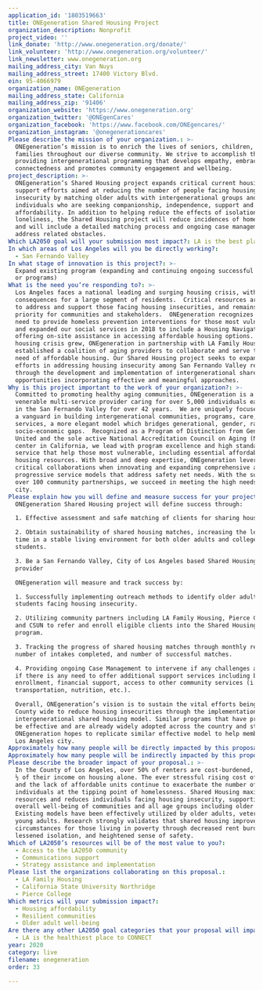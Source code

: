 ```yaml
---
application_id: '1803519663'
title: ONEgeneration Shared Housing Project
organization_description: Nonprofit
project_video: ''
link_donate: 'http://www.onegeneration.org/donate/'
link_volunteer: 'http://www.onegeneration.org/volunteer/'
link_newsletter: www.onegeneration.org
mailing_address_city: Van Nuys
mailing_address_street: 17400 Victory Blvd.
ein: 95-4066979
organization_name: ONEgeneration
mailing_address_state: California
mailing_address_zip: '91406'
organization_website: 'https://www.onegeneration.org'
organization_twitter: '@ONEgenCares'
organization_facebook: 'https://www.facebook.com/ONEgencares/'
organization_instagram: '@onegenerationcares'
Please describe the mission of your organization.: >-
  ONEgeneration’s mission is to enrich the lives of seniors, children, and
  families throughout our diverse community. We strive to accomplish this by
  providing intergenerational programming that develops empathy, embraces social
  connectedness and promotes community engagement and wellbeing.
project_description: >-
  ONEgeneration’s Shared Housing project expands critical current housing
  support efforts aimed at reducing the number of people facing housing
  insecurity by matching older adults with intergenerational groups and
  individuals who are seeking companionship, independence, support and
  affordability. In addition to helping reduce the effects of isolation and
  loneliness, the Shared Housing project will reduce incidences of homelessness
  and will include a detailed matching process and ongoing case management to
  address related obstacles.     
Which LA2050 goal will your submission most impact?: LA is the best place to LIVE
In which areas of Los Angeles will you be directly working?:
  - San Fernando Valley
In what stage of innovation is this project?: >-
  Expand existing program (expanding and continuing ongoing successful projects
  or programs)
What is the need you’re responding to?: >-
  Los Angeles faces a national leading and surging housing crisis, with dire
  consequences for a large segment of residents.  Critical resources are needed
  to address and support those facing housing insecurities, and remains a top
  priority for communities and stakeholders.  ONEgeneration recognizes a vital
  need to provide homeless prevention interventions for those most vulnerable,
  and expanded our social services in 2018 to include a Housing Navigator,
  offering on-site assistance in accessing affordable housing options. As the
  housing crisis grew, ONEgeneration in partnership with LA Family Housing
  established a coalition of aging providers to collaborate and serve those in
  need of affordable housing. Our Shared Housing project seeks to expand its
  efforts in addressing housing insecurity among San Fernando Valley residents
  through the development and implementation of intergenerational shared housing
  opportunities incorporating effective and meaningful approaches. 
Why is this project important to the work of your organization?: >-
  Committed to promoting healthy aging communities, ONEgeneration is a trusted,
  venerable multi-service provider caring for over 5,000 individuals each year
  in the San Fernando Valley for over 42 years.  We are uniquely focused and are
  a vanguard in building intergenerational communities, programs, care, and
  services, a more elegant model which bridges generational, gender, race, and
  socio-economic gaps.  Recognized as a Program of Distinction from Generations
  United and the sole active National Accreditation Council on Aging (NCOA)
  center in California, we lead with program excellence and high standards of
  service that help those most vulnerable, including essential affordable
  housing resources. With broad and deep expertise, ONEgeneration leverages
  critical collaborations when innovating and expanding comprehensive and
  progressive service models that address safety net needs. With the support of
  over 100 community partnerships, we succeed in meeting the high needs of the
  city.
Please explain how you will define and measure success for your project.: >-
  ONEgeneration Shared Housing project will define success through: 

  1. Effective assessment and safe matching of clients for sharing housing. 

  2. Obtain sustainability of shared housing matches, increasing the length of
  time in a stable living environment for both older adults and college-age
  students. 

  3. Be a San Fernando Valley, City of Los Angeles based Shared Housing resource
  provider 

  ONEgeneration will measure and track success by:

  1. Successfully implementing outreach methods to identify older adults and
  students facing housing insecurity.

  2. Utilizing community partners including LA Family Housing, Pierce College,
  and CSUN to refer and enroll eligible clients into the Shared Housing
  program. 

  3. Tracking the progress of shared housing matches through monthly reporting,
  number of intakes completed, and number of successful matches.

  4. Providing ongoing Case Management to intervene if any challenges arise or
  if there is any need to offer additional support services including benefits
  enrollment, financial support, access to other community services (i.e.
  transportation, nutrition, etc.).

  Overall, ONEgeneration’s vision is to sustain the vital efforts being made
  County wide to reduce housing insecurities through the implementation of an
  intergenerational shared housing model. Similar programs that have proven to
  be effective and are already widely adopted across the country and state.
  ONEgeneration hopes to replicate similar effective model to help members of
  Los Angeles city. 
Approximately how many people will be directly impacted by this proposal?: '250'
Approximately how many people will be indirectly impacted by this proposal?: '750'
Please describe the broader impact of your proposal.: >-
  In the County of Los Angeles, over 50% of renters are cost-burdened, spending
  ½ of their income on housing alone. The ever stressful rising cost of housing
  and the lack of affordable units continue to exacerbate the number of
  individuals at the tipping point of homelessness. Shared Housing maximizes
  resources and reduces individuals facing housing insecurity, supporting the
  overall well-being of communities and all age groups including older adults. 
  Existing models have been effectively utilized by older adults, veterans, and
  young adults. Research strongly validates that shared housing improves living
  circumstances for those living in poverty through decreased rent burden,
  lessened isolation, and heightened sense of safety.
Which of LA2050’s resources will be of the most value to you?:
  - Access to the LA2050 community
  - Communications support
  - Strategy assistance and implementation
Please list the organizations collaborating on this proposal.:
  - LA Family Housing
  - California State University Northridge
  - Pierce College
Which metrics will your submission impact?:
  - Housing affordability
  - Resilient communities
  - Older adult well-being
Are there any other LA2050 goal categories that your proposal will impact?:
  - LA is the healthiest place to CONNECT
year: 2020
category: live
filename: onegeneration
order: 33

---
```

